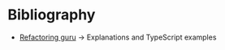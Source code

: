 # Bibliography

* [Refactoring guru](https://refactoring.guru/design-patterns/typescript) &rarr; Explanations and TypeScript examples
